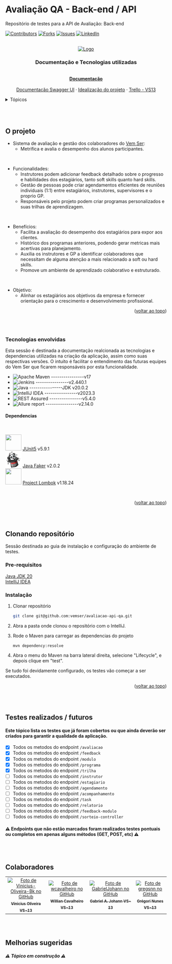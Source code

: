 # Avaliação QA - Back-end / API

<a name="readme-top">Repositório de testes para a API de Avaliação: Back-end</a>

[![Contributors][contributors-shield]][contributors-url]
[![Forks][forks-shield]][forks-url]
[![Issues][issues-shield]][issues-url]
[![LinkedIn][linkedin-shield]][linkedin-url]


<br />
<div align="center">
  <a href="https://www.dbccompany.com.br/">
    <img src="https://www.dbccompany.com.br/app/themes/dbccompany/public/images/headers/Vem-Ser-DBC-04_1920x600.374ad9.jpg" alt="Logo" >
  </a>

  <h3 align="center">Documentação e Tecnologias utilizadas</h3>

  <p align="center">
    <br />
    <a href="https://docs.google.com/document/d/1oF3X_u_c3ol7XRCZgz2CpVQyGNGa0JKZ/edit"><strong>Documentação</strong></a>
    <br />
    <br />
    <a href="http://vemser-dbc.dbccompany.com.br:39000/vemser/avaliacao-back/swagger-ui/index.html#/">Documentação Swagger UI</a>
    ·
    <a href="https://docs.google.com/document/d/11h7qCMG_SH4adgtSLSYzwGLOa0yHAaYCRB0RcPviP6Q/edit">Idealização do projeto</a>
    ·
    <a href="https://trello.com/b/67rMFFKK/vs13-avalia%C3%A7%C3%A3o">Trello - VS13</a>
  </p>
</div>


<details>
  <summary>Tópicos</summary>
  <ol>
    <li>
      <a href="#o-projeto">O projeto</a>
      <ul>
        <li><a href="#tecnologias-envolvidas">Tecnologias envolvidas</a></li>
      </ul>
    </li>
    <li>
      <a href="#clonando-repositório">Clonando repositório</a>
      <ul>
        <li><a href="#pre-requisitos">Pre-requisitos</a></li>
        <li><a href="#instalação">Instalação</a></li>
      </ul>
    </li>
    <li><a href="#contact">Contact</a></li>
  </ol>
</details>

<br><br>
<!------------------------------------------------------------------------------------------------------------------------------------------------------------------------------------------------------------------->
## O projeto

- Sistema de avaliação e gestão dos colaboradores do [Vem Ser](https://www.dbccompany.com.br/vem-ser/):
  - Metrifica e avalia o desempenho dos alunos participantes.
    
<br>

- Funcionalidades:
  - Instrutores podem adicionar feedback detalhado sobre o progresso e habilidades dos estagiários, tanto soft skills quanto hard skills.
  - Gestão de pessoas pode criar agendamentos eficientes de reuniões individuais (1:1) entre estagiários, instrutores, supervisores e o proprio GP.
  - Responsáveis pelo projeto podem criar programas personalizados e suas trilhas de aprendizagem.
    
<br>

- Benefícios:
  - Facilita a avaliação do desempenho dos estagiários para expor aos clientes.
  - Histórico dos programas anteriores, podendo gerar metricas mais acertivas para planejamento.
  - Auxilia os instrutores e GP a identificar colaboradores que necessitam de alguma atenção a mais relacionado a soft ou hard skills.
  - Promove um ambiente de aprendizado colaborativo e estruturado.
    
<br>
  
- Objetivo:
  - Alinhar os estagiários aos objetivos da empresa e fornecer orientação para o crescimento e desenvolvimento profissional.

<p align="right">(<a href="#readme-top">voltar ao topo</a>)</p>



<br><br>
<!------------------------------------------------------------------------------------------------------------------------------------------------------------------------------------------------------------------->
### Tecnologias envolvidas

Esta sessão é destinada a documentação realcionada as tecnologias e dependencias utilizadas na criação da aplicação, assim como suas respectivas versões. O intuito é facilitar o entendimento das futuras equipes do Vem Ser que ficarem responsáveis por esta funcionalidade. 

* ![Apache Maven](https://img.shields.io/badge/Apache%20Maven-C71A36?style=for-the-badge&logo=Apache%20Maven&logoColor=white) ----------------v17
* ![Jenkins](https://img.shields.io/badge/jenkins-%232C5263.svg?style=for-the-badge&logo=jenkins&logoColor=white) ----------------v2.440.1
* ![Java](https://img.shields.io/badge/java-%23ED8B00.svg?style=for-the-badge&logo=openjdk&logoColor=white) ----------------JDK v20.0.2
* ![IntelliJ IDEA](https://img.shields.io/badge/IntelliJIDEA-000000.svg?style=for-the-badge&logo=intellij-idea&logoColor=white) ----------------v2023.3
* ![REST Assured](https://rest-assured.io/img/logo-transparent.png) ----------------v5.4.0
* ![Allure report](https://allurereport.org/assets/logo_header.d16b5587.png) ----------------v2.14.0


#### Dependencias

<br>

<img src="https://cdn.jsdelivr.net/gh/devicons/devicon@latest/icons/junit/junit-original.svg" height="50" width="50"/> [JUnit5](https://junit.org/junit5/assets/img/junit5-logo.png) v5.9.1
<br>
<img src="https://raw.githubusercontent.com/faker-js/faker/HEAD/docs/public/logo.svg" height="50" width="50"/> [Java Faker](https://mvnrepository.com/artifact/com.github.javafaker/javafaker) v2.0.2
<br>
<img src="https://avatars.githubusercontent.com/u/45949248?s=280&v=4" height="50" width="50"/> [Project Lombok](https://mvnrepository.com/artifact/org.projectlombok/lombok) v1.18.24

<br>

<p align="right">(<a href="#readme-top">voltar ao topo</a>)</p>


<br><br>
<!------------------------------------------------------------------------------------------------------------------------------------------------------------------------------------------------------------------->
## Clonando repositório

Sessão destinada ao guia de instalação e configuração do ambiente de testes.

### Pre-requisitos

[Java JDK 20](https://www.oracle.com/java/technologies/javase/jdk20-archive-downloads.html)
<br>
[IntelliJ IDEA](https://www.jetbrains.com/pt-br/idea/download/?section=windows)


### Instalação

1. Clonar repositório
   ```sh
   git clone git@github.com:vemser/avaliacao-api-qa.git
   ```
2. Abra a pasta onde clonou o repositório com o IntelliJ.

3. Rode o Maven para carregar as dependencias do projeto
   ```mvn
   mvn dependency:resolve
   ```
4. Abra o menu do Maven na barra lateral direita, selecione "Lifecycle", e depois clique em "test". 

Se tudo foi devidamente configurado, os testes vão começar a ser executados.

<p align="right">(<a href="#readme-top">voltar ao topo</a>)</p>


<br><br>
<!------------------------------------------------------------------------------------------------------------------------------------------------------------------------------------------------------------------->
## Testes realizados / futuros

#### Este tópico lista os testes que já foram cobertos ou que ainda deverão ser criados para garantir a qualidade da aplicação. 

- [x] Todos os metodos do endpoint ```/avaliacao```
- [x] Todos os metodos do endpoint ```/feedback```
- [x] Todos os metodos do endpoint ```/modulo```
- [x] Todos os metodos do endpoint ```/programa```
- [x] Todos os metodos do endpoint ```/trilha```
- [ ] Todos os metodos do endpoint ```/instrutor```
- [ ] Todos os metodos do endpoint ```/estagiario```
- [ ] Todos os metodos do endpoint ```/agendamento```
- [ ] Todos os metodos do endpoint ```/acompanhamento```
- [ ] Todos os metodos do endpoint ```/task```
- [ ] Todos os metodos do endpoint ```/relatorio```
- [ ] Todos os metodos do endpoint ```/feedback-modulo```
- [ ] Todos os metodos do endpoint ```/sorteio-controller```

#### :warning: Endpoints que não estão marcados foram realizados testes pontuais ou completos em apenas alguns métodos (GET, POST, etc) :warning: </strong>
   
<br><br>
<!------------------------------------------------------------------------------------------------------------------------------------------------------------------------------------------------------------------->
## Colaboradores

<table>
    <tr>
      <td align="center">
        <a href="https://github.com/Vinicius-Oliveira-Bk">
          <img src="https://avatars.githubusercontent.com/u/37668297?v=4" width="100px;" alt="Foto de Vinicius-Oliveira-Bk no GitHub"/><br>
          <sub>
            <b>Vinicius Oliveira VS-13</b>
          </sub>
        </a>
      </td>
       <td align="center">
        <a href="https://github.com/wcavalheiro">
          <img src="https://avatars.githubusercontent.com/u/63076498?v=4" width="100px;" alt="Foto de wcavalheiro no GitHub"/><br>
          <sub>
            <b>Willian Cavalheiro VS-13</b>
          </sub>
        </a>
      </td>
      <td align="center">
        <a href="https://github.com/GabrielJohann">
          <img src="https://avatars.githubusercontent.com/u/114251516?v=4" width="100px;" alt="Foto de GabrielJohann no GitHub"/><br>
          <sub>
            <b>Gabriel A. Johann VS-13</b>
          </sub>
        </a>
      </td>
      <td align="center">
        <a href="https://github.com/gregsnn">
          <img src="https://avatars.githubusercontent.com/u/74692139?v=4" width="100px;" alt="Foto de gregsnn no GitHub"/><br>
          <sub>
            <b>Grégori Nunes VS-13</b>
          </sub>
        </a>
      </td>
  </table>

<br><br>
<!------------------------------------------------------------------------------------------------------------------------------------------------------------------------------------------------------------------->
## Melhorias sugeridas

##### :warning: Tópico em construção :warning: </strong>

<!-- Adicionar contato e QAs envolvidos em cada edição do Vem Ser
## Contact

Your Name - [@your_twitter](https://twitter.com/your_username) - email@example.com

Project Link: [https://github.com/your_username/repo_name](https://github.com/your_username/repo_name)

<p align="right">(<a href="#readme-top">voltar ao topo</a>)</p>

-->

<!-- MARKDOWN LINKS & IMAGES -->
<!-- https://www.markdownguide.org/basic-syntax/#reference-style-links -->
[contributors-shield]: https://img.shields.io/github/contributors/othneildrew/Best-README-Template.svg?style=for-the-badge
[contributors-url]: https://github.com/vemser/avaliacao-web-qa/graphs/contributors
[forks-shield]: https://img.shields.io/github/forks/othneildrew/Best-README-Template.svg?style=for-the-badge
[forks-url]: https://github.com/vemser/avaliacao-web-qa/network/members
[issues-shield]: https://img.shields.io/github/issues/othneildrew/Best-README-Template.svg?style=for-the-badge
[issues-url]: https://github.com/vemser/avaliacao-web-qa/issues
[linkedin-shield]: https://img.shields.io/badge/-LinkedIn-black.svg?style=for-the-badge&logo=linkedin&colorB=555
[linkedin-url]: https://www.linkedin.com/company/dbc-company/mycompany/

[product-screenshot]: images/screenshot.png
